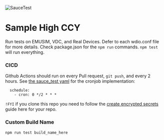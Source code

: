 ![SauceTest](https://github.com/mdsauce/sample_high_ccy/workflows/SauceTest/badge.svg?branch=master)

# Sample High CCY 
Run tests on EMUSIM, VDC, and Real Devices.  Defer to each wdio.conf file for more details. Check package.json for the `npm run` commands.  `npm test` will run everything. 

### CICD
Github Actions should run on every Pull request, `git push`, and every 2 hours. See [the sauce_test yaml](https://github.com/mdsauce/sample_high_ccy/blob/master/.github/workflows/sauce_test.yml) for the cronjob implementation:

```
  schedule:
    - cron: 0 */2 * * *
```

`!FYI` if you clone this repo you need to follow the [create encrypted secrets](https://help.github.com/en/actions/configuring-and-managing-workflows/creating-and-storing-encrypted-secrets#creating-encrypted-secrets) guide here for your repo.

### Custom Build Name
`npm run test build_name_here`

